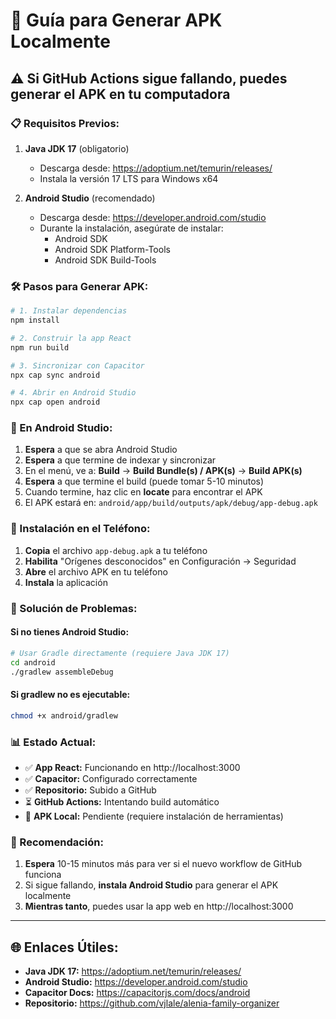 # 📱 Guía para Generar APK Localmente

## ⚠️ Si GitHub Actions sigue fallando, puedes generar el APK en tu computadora

### 📋 Requisitos Previos:

1. **Java JDK 17** (obligatorio)
   - Descarga desde: https://adoptium.net/temurin/releases/
   - Instala la versión 17 LTS para Windows x64

2. **Android Studio** (recomendado)
   - Descarga desde: https://developer.android.com/studio
   - Durante la instalación, asegúrate de instalar:
     - Android SDK
     - Android SDK Platform-Tools
     - Android SDK Build-Tools

### 🛠️ Pasos para Generar APK:

```bash
# 1. Instalar dependencias
npm install

# 2. Construir la app React
npm run build

# 3. Sincronizar con Capacitor
npx cap sync android

# 4. Abrir en Android Studio
npx cap open android
```

### 📱 En Android Studio:

1. **Espera** a que se abra Android Studio
2. **Espera** a que termine de indexar y sincronizar
3. En el menú, ve a: **Build** → **Build Bundle(s) / APK(s)** → **Build APK(s)**
4. **Espera** a que termine el build (puede tomar 5-10 minutos)
5. Cuando termine, haz clic en **locate** para encontrar el APK
6. El APK estará en: `android/app/build/outputs/apk/debug/app-debug.apk`

### 🚀 Instalación en el Teléfono:

1. **Copia** el archivo `app-debug.apk` a tu teléfono
2. **Habilita** "Orígenes desconocidos" en Configuración → Seguridad
3. **Abre** el archivo APK en tu teléfono
4. **Instala** la aplicación

### 🔧 Solución de Problemas:

#### Si no tienes Android Studio:
```bash
# Usar Gradle directamente (requiere Java JDK 17)
cd android
./gradlew assembleDebug
```

#### Si gradlew no es ejecutable:
```bash
chmod +x android/gradlew
```

### 📊 Estado Actual:

- ✅ **App React:** Funcionando en http://localhost:3000
- ✅ **Capacitor:** Configurado correctamente
- ✅ **Repositorio:** Subido a GitHub
- ⏳ **GitHub Actions:** Intentando build automático
- 📱 **APK Local:** Pendiente (requiere instalación de herramientas)

### 🎯 Recomendación:

1. **Espera** 10-15 minutos más para ver si el nuevo workflow de GitHub funciona
2. Si sigue fallando, **instala Android Studio** para generar el APK localmente
3. **Mientras tanto**, puedes usar la app web en http://localhost:3000

---

## 🌐 Enlaces Útiles:

- **Java JDK 17:** https://adoptium.net/temurin/releases/
- **Android Studio:** https://developer.android.com/studio
- **Capacitor Docs:** https://capacitorjs.com/docs/android
- **Repositorio:** https://github.com/vjlale/alenia-family-organizer
